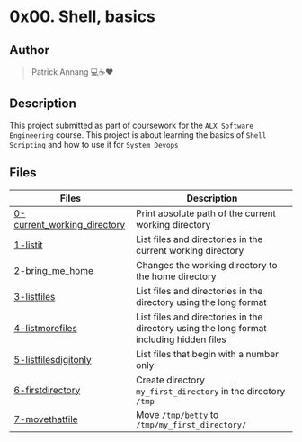 # 0x00. Shell, basics

## Author

> Patrick Annang :computer::coffee::heart:

## Description

This project submitted as part of coursework for the `ALX Software Engineering` course.
This project is about learning the basics of `Shell Scripting` and how to use it for `System Devops`

## Files

| Files | Description |
| --- | --- |
| [0-current_working_directory](0-current_working_directory) | Print absolute path of the current working directory |
| [1-listit](1-listit) | List files and directories in the current working directory |
| [2-bring_me_home](2-bring_me_home) | Changes the working directory to the home directory |
| [3-listfiles](3-listfiles) | List files and directories in the directory using the long format |
| [4-listmorefiles](4-listmorefiles) | List files and directories in the directory using the long format including hidden files |
| [5-listfilesdigitonly](5-listfilesdigitonly) | List files that begin with a number only |
| [6-firstdirectory](6-firstdirectory) | Create directory `my_first_directory` in the directory `/tmp` |
| [7-movethatfile](7-movethatfile) | Move `/tmp/betty` to `/tmp/my_first_directory/` |
